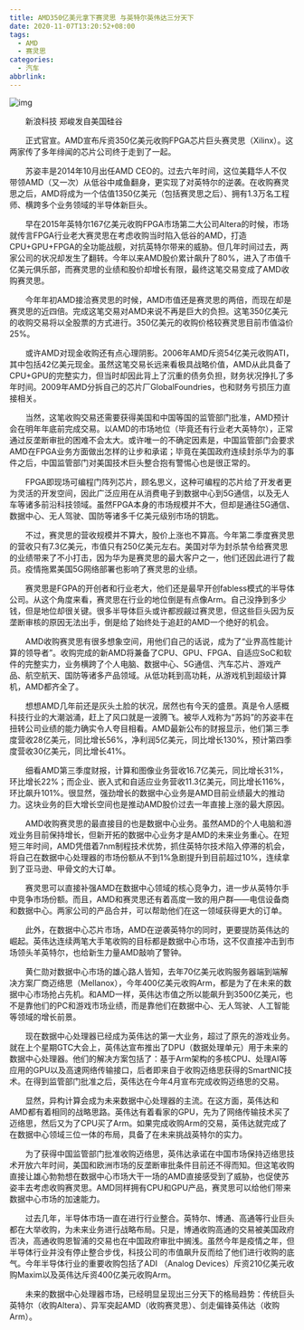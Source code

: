 ```yaml
---
title: AMD350亿美元拿下赛灵思 与英特尔英伟达三分天下
date: 2020-11-07T13:20:52+08:00
tags:
  - AMD
  - 赛灵思
categories:
  - 汽车
abbrlink:
---
```


![img](https://cdn.jsdelivr.net/gh/yakeing/Documentation@main/Hexo/images/c556-kcaeqzx6074656.jpg)

　　新浪科技 郑峻发自美国硅谷　　　　

　　正式官宣。AMD宣布斥资350亿美元收购FPGA芯片巨头赛灵思（Xilinx）。这两家传了多年绯闻的芯片公司终于走到了一起。

　　苏姿丰是2014年10月出任AMD CEO的。过去六年时间，这位美籍华人不仅带领AMD（又一次）从低谷中咸鱼翻身，更实现了对英特尔的逆袭。在收购赛灵思之后，AMD将成为一个估值1350亿美元（包括赛灵思之后）、拥有1.3万名工程师、横跨多个业务领域的半导体新巨头。

　　早在2015年英特尔167亿美元收购FPGA市场第二大公司Altera的时候，市场就传言FPGA行业老大赛灵思在考虑收购当时陷入低谷的AMD，打造CPU+GPU+FPGA的全功能战舰，对抗英特尔带来的威胁。但几年时间过去，两家公司的状况却发生了翻转。今年以来AMD股价累计飙升了80%，进入了市值千亿美元俱乐部，而赛灵思的业绩和股价却增长有限，最终这笔交易变成了AMD收购赛灵思。

　　今年年初AMD接洽赛灵思的时候，AMD市值还是赛灵思的两倍，而现在却是赛灵思的近四倍。完成这笔交易对AMD来说不再是巨大的负担。这笔350亿美元的收购交易将以全股票的方式进行。350亿美元的收购价格较赛灵思目前市值溢价25%。

　　或许AMD对现金收购还有点心理阴影。2006年AMD斥资54亿美元收购ATI，其中包括42亿美元现金。虽然这笔交易长远来看极具战略价值，AMD从此具备了CPU+GPU的完整实力，但当时却因此背上了沉重的债务负担，财务状况挣扎了多年时间。2009年AMD分拆自己的芯片厂GlobalFoundries，也和财务亏损压力直接相关。

　　当然，这笔收购交易还需要获得美国和中国等国的监管部门批准，AMD预计会在明年年底前完成交易。以AMD的市场地位（毕竟还有行业老大英特尔），正常通过反垄断审批的困难不会太大。或许唯一的不确定因素是，中国监管部门会要求AMD在FPGA业务方面做出怎样的让步和承诺；毕竟在美国政府连续封杀华为的事件之后，中国监管部门对美国技术巨头整合抱有警惕心也是很正常的。

　　FPGA即现场可编程门阵列芯片，顾名思义，这种可编程的芯片给了开发者更为灵活的开发空间，因此广泛应用在从消费电子到数据中心到5G通信，以及无人车等诸多前沿科技领域。虽然FPGA本身的市场规模并不大，但却是通往5G通信、数据中心、无人驾驶、国防等诸多千亿美元级别市场的钥匙。

　　不过，赛灵思的营收规模并不算大，股价上涨也不算高。今年第二季度赛灵思的营收只有7.3亿美元，市值只有250亿美元左右。美国对华为封杀禁令给赛灵思的业绩带来了不小打击，因为华为是赛灵思的最大客户之一，他们还因此进行了裁员。疫情拖累美国5G网络部署也影响了赛灵思的业绩。

　　赛灵思是FGPA的开创者和行业老大，他们还是最早开创fabless模式的半导体公司。从这个角度来看，赛灵思在行业的地位倒是有点像Arm。自己没挣到多少钱，但是地位却很关键。很多半导体巨头或许都觊觎过赛灵思，但这些巨头因为反垄断审核的原因无法出手，倒是给了始终处于追赶的AMD一个绝好的机会。

　　AMD收购赛灵思有很多想象空间，用他们自己的话说，成为了“业界高性能计算的领导者”。收购完成的新AMD将兼备了CPU、GPU、FPGA、自适应SoC和软件的完整实力，业务横跨了个人电脑、数据中心、5G通信、汽车芯片、游戏产品、航空航天、国防等诸多产品领域。从低功耗到高功耗，从游戏机到超级计算机，AMD都齐全了。

　　想想AMD几年前还是灰头土脸的状况，居然也有今天的盛景。真是令人感概科技行业的大潮汹涌，赶上了风口就是一波腾飞。被华人戏称为“苏妈”的苏姿丰在扭转公司业绩的能力确实令人夸目相看。AMD最新公布的财报显示，他们第三季度营收28亿美元，同比增长56%，净利润5亿美元，同比增长130%，预计第四季度营收30亿美元，同比增长41%。

　　细看AMD第三季度财报，计算和图像业务营收16.7亿美元，同比增长31%，环比增长22%；而企业、嵌入式和自适应业务营收11.3亿美元，同比增长116%，环比飙升101%。很显然，强劲增长的数据中心业务是AMD目前业绩最大的推动力。这块业务的巨大增长空间也是推动AMD股价过去一年直接上涨的最大原因。

　　AMD收购赛灵思的最直接目的也是数据中心业务。虽然AMD的个人电脑和游戏业务目前保持增长，但新开拓的数据中心业务才是AMD的未来业务重心。在短短三年时间，AMD凭借着7nm制程技术优势，抓住英特尔技术陷入停滞的机会，将自己在数据中心处理器的市场份额从不到1%急剧提升到目前超过10%，连续拿到了亚马逊、甲骨文的大订单。

　　赛灵思可以直接补强AMD在数据中心领域的核心竞争力，进一步从英特尔手中竞争市场份额。而且，AMD和赛灵思还有着高度一致的用户群——电信设备商和数据中心。两家公司的产品合并，可以帮助他们在这一领域获得更大的订单。

　　此外，在数据中心芯片市场，AMD在逆袭英特尔的同时，更要提防英伟达的崛起。英伟达连续两笔大手笔收购的目标都是数据中心市场，这不仅直接冲击到市场领头羊英特尔，也给新生力量AMD敲响了警钟。

　　黄仁勋对数据中心市场的雄心路人皆知，去年70亿美元收购服务器端到端解决方案厂商迈络思（Mellanox），今年400亿美元收购Arm，都是为了在未来的数据中心市场抢占先机。和AMD一样，英伟达市值之所以能飙升到3500亿美元，也不是靠他们的PC和游戏市场业绩，而是靠他们在数据中心、无人驾驶、人工智能等领域的增长前景。

　　现在数据中心处理器已经成为英伟达的第一大业务，超过了原先的游戏业务。就在上个星期GTC大会上，英伟达宣布推出了DPU（数据处理单元）用于未来的数据中心处理器。他们的解决方案包括了：基于Arm架构的多核CPU、处理AI等应用的GPU以及高速网络传输接口，后者即来自于收购迈络思获得的SmartNIC技术。在得到监管部门批准之后，英伟达在今年4月宣布完成收购迈络思的交易。

　　显然，异构计算会成为未来数据中心处理器的主流。在这方面，英伟达和AMD都有着相同的战略思路。英伟达有着看家的GPU，先为了网络传输技术买了迈络思，然后又为了CPU买了Arm。如果完成收购Arm的交易，英伟达就完成了在数据中心领域三位一体的布局，具备了在未来挑战英特尔的实力。

　　为了获得中国监管部门批准收购迈络思，英伟达承诺在中国市场保持迈络思技术开放六年时间，美国和欧洲市场的反垄断审批条件目前还不得而知。但这笔收购直接让雄心勃勃想在数据中心市场大干一场的AMD直接感受到了威胁，也促使苏姿丰去考虑收购赛灵思。AMD同样拥有CPU和GPU产品，赛灵思可以给他们带来数据中心市场的加速能力。

　　过去几年，半导体市场一直在进行行业整合。英特尔、博通、高通等行业巨头都在大举收购，为未来业务进行战略布局。只是，博通收购高通的交易被美国政府否决，高通收购恩智浦的交易也在中国政府审批中搁浅。虽然今年是疫情之年，但半导体行业并没有停止整合步伐，科技公司的市值飙升反而给了他们进行收购的底气。今年半导体行业的重要收购包括了ADI （Analog Devices）斥资210亿美元收购Maxim以及英伟达斥资400亿美元收购Arm。

　　未来的数据中心处理器市场，已经明显呈现出三分天下的格局趋势：传统巨头英特尔（收购Altera）、异军突起AMD（收购赛灵思）、剑走偏锋英伟达（收购Arm）。